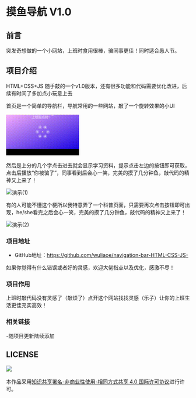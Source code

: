 # 摸鱼导航 V1.0
## 前言

突发奇想做的一个小网站，上班时食用很棒，骗同事更佳！同时适合愚人节。

## 项目介绍

HTML+CSS+JS 随手敲的一个v1.0版本，还有很多功能和代码需要优化改进，后续有时间了多加点小玩意上去

首页是一个简单的导航栏，导航常用的一些网站，敲了一个旋转效果的小UI

![演示(0)](..\mess_around\images\演示(0).gif)

然后是上分的几个字点击进去就会显示学习资料，提示点击左边的按钮即可获取，点击后播放“你被骗了”，同事看到后会心一笑，完美的摸了几分钟鱼，敲代码的精神又上来了！

![演示(1)](D:\AllCode\newcode\mess_around\images\演示(1).gif)

有的人可能不懂这个梗所以我特意弄了一个科普页面，只需要再次点击按钮即可出现，he/she看完之后会心一笑，完美的摸了几分钟鱼，敲代码的精神又上来了！

![演示(2)](D:\AllCode\newcode\mess_around\images\演示(2).gif)



### 项目地址

- GitHub地址：<https://github.com/wuliaoe/navigation-bar-HTML-CSS-JS->

如果你觉得有什么错误或者好的灵感，欢迎大佬指点以及优化，感激不尽！

### 项目作用

上班时敲代码没有灵感了（敲烦了）点开这个网站找找灵感（乐子）让你的上班生活更佳充实高效！

### 相关链接

-随项目更新陆续添加


## LICENSE

![](http://img.smyhvae.com/20210331_CC-BY-NC-SA.png)

本作品采用[知识共享署名-非商业性使用-相同方式共享 4.0 国际许可协议](https://creativecommons.org/licenses/by-nc-sa/4.0/)进行许可。

